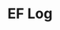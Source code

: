 ---
layout: log_page_archive
title: "EF Log"
category: log
description: A location-specific personal log.
permalink: /log/tagged/me
tag: me
loading_animation: true
sitemap:
  priority: 0.9
---